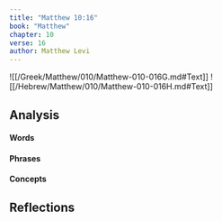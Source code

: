 ```yaml
---
title: "Matthew 10:16"
book: "Matthew"
chapter: 10
verse: 16
author: Matthew Levi
---
```

![[/Greek/Matthew/010/Matthew-010-016G.md#Text]]
![[/Hebrew/Matthew/010/Matthew-010-016H.md#Text]]

## Analysis

#### Words

#### Phrases

#### Concepts

## Reflections
